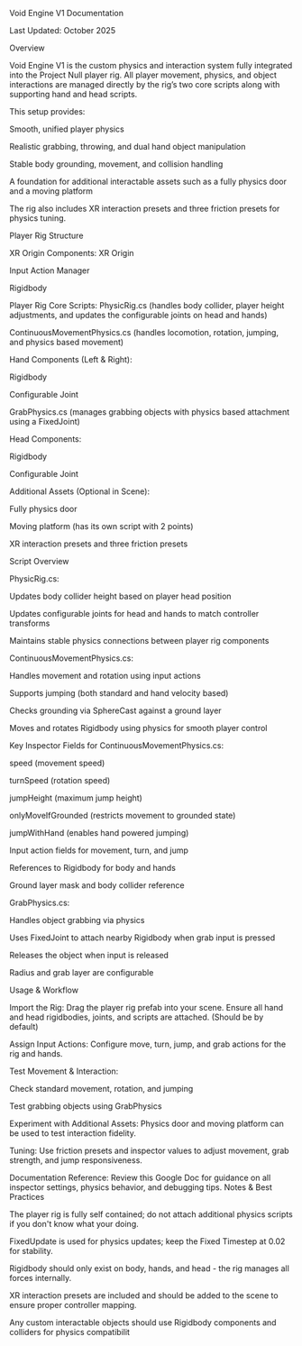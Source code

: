 Void Engine V1 Documentation

Last Updated: October 2025

Overview

Void Engine V1 is the custom physics and interaction system fully integrated into the Project Null player rig. All player movement, physics, and object interactions are managed directly by the rig’s two core scripts along with supporting hand and head scripts.

This setup provides:

Smooth, unified player physics

Realistic grabbing, throwing, and dual hand object manipulation

Stable body grounding, movement, and collision handling

A foundation for additional interactable assets such as a fully physics door and a moving platform

The rig also includes XR interaction presets and three friction presets for physics tuning.

Player Rig Structure

XR Origin Components: XR Origin

Input Action Manager

Rigidbody

Player Rig Core Scripts: 
PhysicRig.cs (handles body collider, player height adjustments, and updates the configurable joints on head and hands)

ContinuousMovementPhysics.cs (handles locomotion, rotation, jumping, and physics based movement)

Hand Components (Left & Right):

Rigidbody

Configurable Joint

GrabPhysics.cs (manages grabbing objects with physics based attachment using a FixedJoint)

Head Components:

Rigidbody

Configurable Joint

Additional Assets (Optional in Scene):

Fully physics door

Moving platform (has its own script with 2 points)

XR interaction presets and three friction presets

Script Overview

PhysicRig.cs:

Updates body collider height based on player head position

Updates configurable joints for head and hands to match controller transforms

Maintains stable physics connections between player rig components

ContinuousMovementPhysics.cs:

Handles movement and rotation using input actions

Supports jumping (both standard and hand velocity based)

Checks grounding via SphereCast against a ground layer

Moves and rotates Rigidbody using physics for smooth player control

Key Inspector Fields for ContinuousMovementPhysics.cs:

speed (movement speed)

turnSpeed (rotation speed)

jumpHeight (maximum jump height)

onlyMoveIfGrounded (restricts movement to grounded state)

jumpWithHand (enables hand powered jumping)

Input action fields for movement, turn, and jump

References to Rigidbody for body and hands

Ground layer mask and body collider reference

GrabPhysics.cs:

Handles object grabbing via physics

Uses FixedJoint to attach nearby Rigidbody when grab input is pressed

Releases the object when input is released

Radius and grab layer are configurable

Usage & Workflow

Import the Rig: Drag the player rig prefab into your scene. Ensure all hand and head rigidbodies, joints, and scripts are attached. (Should be by default)

Assign Input Actions: Configure move, turn, jump, and grab actions for the rig and hands.

Test Movement & Interaction:

Check standard movement, rotation, and jumping

Test grabbing objects using GrabPhysics

Experiment with Additional Assets: Physics door and moving platform can be used to test interaction fidelity.

Tuning: Use friction presets and inspector values to adjust movement, grab strength, and jump responsiveness.

Documentation Reference: Review this Google Doc for guidance on all inspector settings, physics behavior, and debugging tips.
Notes & Best Practices

The player rig is fully self contained; do not attach additional physics scripts if you don't know what your doing.

FixedUpdate is used for physics updates; keep the Fixed Timestep at 0.02 for stability.

Rigidbody should only exist on body, hands, and head - the rig manages all forces internally.

XR interaction presets are included and should be added to the scene to ensure proper controller mapping.

Any custom interactable objects should use Rigidbody components and colliders for physics compatibilit
